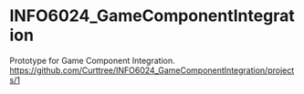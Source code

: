 # INFO6024_GameComponentIntegration
Prototype for Game Component Integration.
https://github.com/Curttree/INFO6024_GameComponentIntegration/projects/1